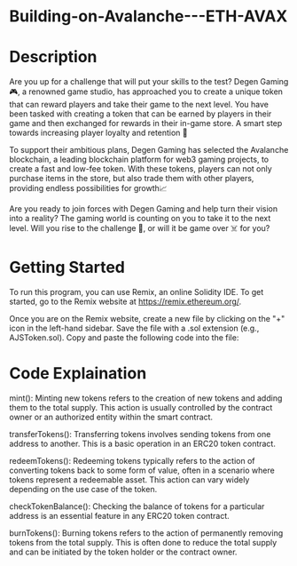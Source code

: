 # Building-on-Avalanche---ETH-AVAX

# Description 
Are you up for a challenge that will put your skills to the test? Degen Gaming 🎮, a renowned game studio, has approached you to create a unique token that can reward players and take their game to the next level. You have been tasked with creating a token that can be earned by players in their game and then exchanged for rewards in their in-game store. A smart step towards increasing player loyalty and retention 🧠

To support their ambitious plans, Degen Gaming has selected the Avalanche blockchain, a leading blockchain platform for web3 gaming projects, to create a fast and low-fee token. With these tokens, players can not only purchase items in the store, but also trade them with other players, providing endless possibilities for growth📈

Are you ready to join forces with Degen Gaming and help turn their vision into a reality? The gaming world is counting on you to take it to the next level. Will you rise to the challenge 💪, or will it be game over ☠️ for you?

# Getting Started 
To run this program, you can use Remix, an online Solidity IDE. To get started, go to the Remix website at https://remix.ethereum.org/.

Once you are on the Remix website, create a new file by clicking on the "+" icon in the left-hand sidebar. Save the file with a .sol extension (e.g., AJSToken.sol). Copy and paste the following code into the file:

# Code Explaination
mint(): Minting new tokens refers to the creation of new tokens and adding them to the total supply. This action is usually controlled by the contract owner or an authorized entity within the smart contract.

transferTokens(): Transferring tokens involves sending tokens from one address to another. This is a basic operation in an ERC20 token contract.

redeemTokens(): Redeeming tokens typically refers to the action of converting tokens back to some form of value, often in a scenario where tokens represent a redeemable asset. This action can vary widely depending on the use case of the token.

checkTokenBalance(): Checking the balance of tokens for a particular address is an essential feature in any ERC20 token contract.

burnTokens(): Burning tokens refers to the action of permanently removing tokens from the total supply. This is often done to reduce the total supply and can be initiated by the token holder or the contract owner.
